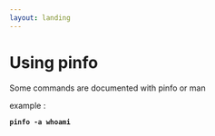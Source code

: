```yaml
---
layout: landing
---
```


# Using pinfo

Some commands are documented with pinfo or man

example :

**`pinfo -a whoami`**
